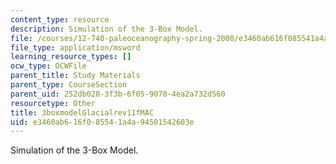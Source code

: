 ```yaml
---
content_type: resource
description: Simulation of the 3-Box Model.
file: /courses/12-740-paleoceanography-spring-2008/e3460ab616f085541a4a94501542603e_3boxmodelGlacialrev11fMAC.xls
file_type: application/msword
learning_resource_types: []
ocw_type: OCWFile
parent_title: Study Materials
parent_type: CourseSection
parent_uid: 252db028-3f3b-6f05-9070-4ea2a732d560
resourcetype: Other
title: 3boxmodelGlacialrev11fMAC
uid: e3460ab6-16f0-8554-1a4a-94501542603e
---
```

Simulation of the 3-Box Model.

